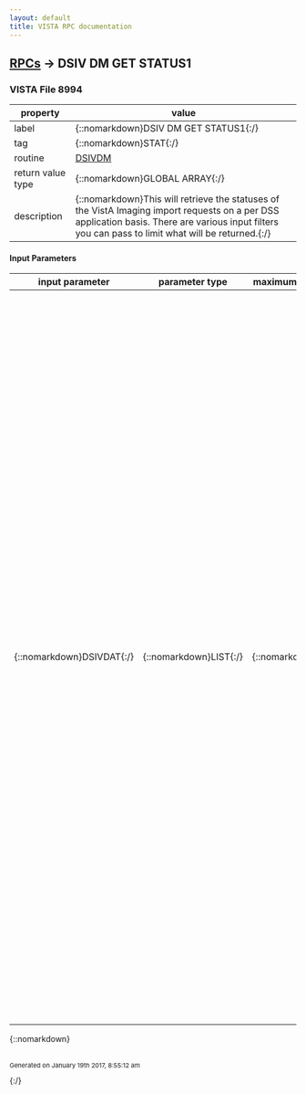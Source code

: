 ```yaml
---
layout: default
title: VISTA RPC documentation
---
```




## [RPCs](TableOfContent.md) &#8594; DSIV DM GET STATUS1 



### VISTA File 8994 


 property | value 
--- | --- 
 label | {::nomarkdown}DSIV DM GET STATUS1{:/}
 tag | {::nomarkdown}STAT{:/}
 routine | [DSIVDM](http://code.osehra.org/dox/Routine_DSIVDM_source.html)
 return value type | {::nomarkdown}GLOBAL ARRAY{:/}
 description | {::nomarkdown}This will retrieve the statuses of the VistA Imaging import requests on a per DSS application basis.  There are various input filters you can pass to limit what will be returned.{:/}

#### Input Parameters

| input parameter | parameter type | maximum data length | required | description | 
| --- | --- | --- | --- | --- | 
| {::nomarkdown}DSIVDAT{:/} | {::nomarkdown}LIST{:/} | {::nomarkdown}245{:/} | {::nomarkdown}true{:/} | {::nomarkdown}Note: TX equals transaction ID (19621 .01 field value)  DSIVDAT(sub) - subscript value of DSIVDAT() is arbitrary DSIVDAT(sub) = label^value  where   Label   Req  Value   ------  ---  ---------------------------------------------------------    DEL          Boolean - default 0 - if 1 then delete records which were                 successfully imported and retrieved by this call    APP      x   Only return TXs for this APP CODE    SDT          get TXs >= this date, can be FM or external date format     EDT          get TXs <= this date, can be FM or external date format    MAX          Maximum number of transactions to retrieve    TRANID       TX    OVERRIDE     This RPC is hardcoded to get as many statuses as possible                 meeting the input filters in one minute.  This timer                function can be overridden by this Boolean input param                   I $G(OVERRIDE) then do not honor timer    WHICH        flag indicating which transactions to retrieve                If TRANID is passed, ignore value of WHICH                If WHICH[A - get all TX statuses - default                         E - get all TX in error state                         S - get all successfully imported TX                         P - get all TXs still pending import                         * - get TXs whether or not the TX was previously                              retrieved. Default is get only those TXs not                             previously retrieved{:/} | 

{::nomarkdown} <br/><br/><p style="font-size: 11px">Generated on January 19th 2017, 8:55:12 am</p>{:/}